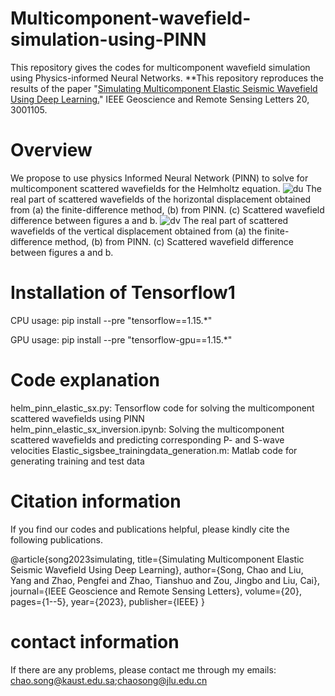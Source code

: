 # Multicomponent-wavefield-simulation-using-PINN
This repository gives the codes for multicomponent wavefield simulation using Physics-informed Neural Networks.
**This repository reproduces the results of the paper "[Simulating Multicomponent Elastic Seismic Wavefield Using Deep Learning.](https://ieeexplore.ieee.org/abstract/document/10054624)"  IEEE Geoscience and Remote Sensing Letters 20, 3001105.

# Overview

We propose to use physics Informed Neural Network (PINN) to solve for multicomponent scattered wavefields for the Helmholtz equation. 
![du](https://github.com/songc0a/Multicomponent-wavefield-simulation-using-PINN/assets/31889731/7167b40c-1206-48cc-9139-3ed843b77d20)
The real part of scattered wavefields of the horizontal displacement obtained from (a) the finite-difference method, (b) from PINN. (c) Scattered wavefield difference between figures a and b.
![dv](https://github.com/songc0a/Multicomponent-wavefield-simulation-using-PINN/assets/31889731/58e15262-d3ea-48d2-b4e3-e12da122c040)
The real part of scattered wavefields of the vertical displacement obtained from (a) the finite-difference method, (b) from PINN. (c) Scattered wavefield difference between figures a and b.

# Installation of Tensorflow1

CPU usage: pip install --pre "tensorflow==1.15.*"

GPU usage: pip install --pre "tensorflow-gpu==1.15.*"

# Code explanation

helm_pinn_elastic_sx.py: Tensorflow code for solving the multicomponent scattered wavefields using PINN  
helm_pinn_elastic_sx_inversion.ipynb: Solving the multicomponent scattered wavefields and predicting corresponding P- and S-wave velocities
Elastic_sigsbee_trainingdata_generation.m: Matlab code for generating training and test data  

# Citation information

If you find our codes and publications helpful, please kindly cite the following publications.

@article{song2023simulating,
  title={Simulating Multicomponent Elastic Seismic Wavefield Using Deep Learning},
  author={Song, Chao and Liu, Yang and Zhao, Pengfei and Zhao, Tianshuo and Zou, Jingbo and Liu, Cai},
  journal={IEEE Geoscience and Remote Sensing Letters},
  volume={20},
  pages={1--5},
  year={2023},
  publisher={IEEE}
}

# contact information
If there are any problems, please contact me through my emails: chao.song@kaust.edu.sa;chaosong@jlu.edu.cn

